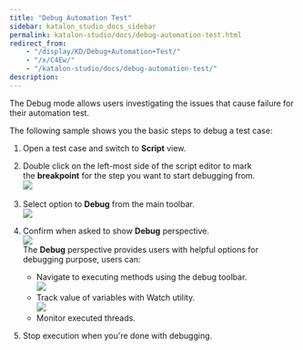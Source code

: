 ```yaml
---
title: "Debug Automation Test" 
sidebar: katalon_studio_docs_sidebar
permalink: katalon-studio/docs/debug-automation-test.html 
redirect_from:
    - "/display/KD/Debug+Automation+Test/"
    - "/x/C4Ew/"
    - "/katalon-studio/docs/debug-automation-test/"
description: 
---
```

The Debug mode allows users investigating the issues that cause failure for their automation test. 

The following sample shows you the basic steps to debug a test case:

1.  Open a test case and switch to **Script** view.  
      
    
2.  Double click on the left-most side of the script editor to mark the **breakpoint** for the step you want to start debugging from.  
    ![](../../images/katalon-studio/docs/debug-automation-test/image2017-2-24-213A253A25.png)   
      
    
3.  Select option to **Debug** from the main toolbar.  
    ![](../../images/katalon-studio/docs/debug-automation-test/image2017-2-24-213A293A28.png)  
      
    
4.  Confirm when asked to show **Debug** perspective.  
    ![](../../images/katalon-studio/docs/debug-automation-test/image2017-2-28-143A463A2.png)  
    The **Debug** perspective provides users with helpful options for debugging purpose, users can:
    *   Navigate to executing methods using the debug toolbar.  
        ![](../../images/katalon-studio/docs/debug-automation-test/image2017-2-24-213A373A32.png)
    *   Track value of variables with Watch utility.  
        ![](../../images/katalon-studio/docs/debug-automation-test/image2017-2-24-213A393A54.png)
    *   Monitor executed threads.  
          
        
5.  Stop execution when you're done with debugging.